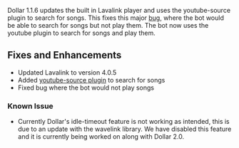 Dollar 1.1.6 updates the built in Lavalink player and uses the youtube-source plugin to search for songs. This fixes this major [bug](https://github.com/aaronrai24/DollarDiscordBot/issues/101), where the bot would be able to search for songs but not play them. The bot now uses the youtube plugin to search for songs and play them. 

## Fixes and Enhancements

- Updated Lavalink to version 4.0.5
- Added [youtube-source plugin](https://github.com/lavalink-devs/youtube-source#plugin) to search for songs
- Fixed bug where the bot would not play songs

### Known Issue
- Currently Dollar's idle-timeout feature is not working as intended, this is due to an update with the wavelink library. We have disabled this feature and it is currently being worked on along with Dollar 2.0.
